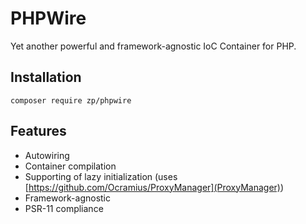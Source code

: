 # PHPWire

Yet another powerful and framework-agnostic IoC Container for PHP.

## Installation 

```
composer require zp/phpwire
```

## Features

* Autowiring
* Container compilation
* Supporting of lazy initialization (uses [https://github.com/Ocramius/ProxyManager](ProxyManager))
* Framework-agnostic
* PSR-11 compliance
